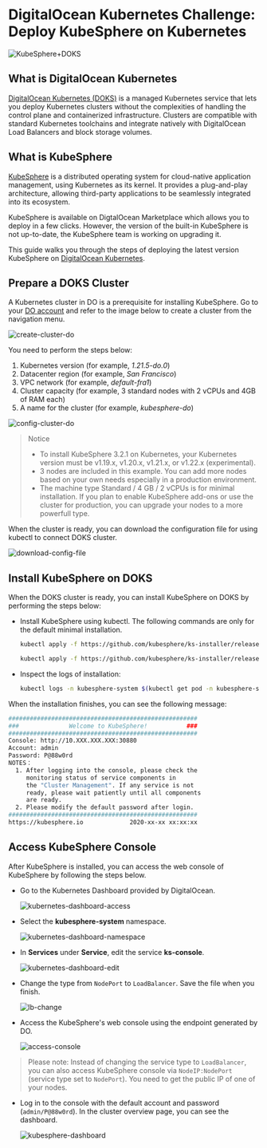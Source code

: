 # DigitalOcean Kubernetes Challenge: Deploy KubeSphere on Kubernetes 

![KubeSphere+DOKS](/images/KubeSphere-DOKS.png)

## What is DigitalOcean Kubernetes

[DigitalOcean Kubernetes (DOKS)](https://www.digitalocean.com/products/kubernetes/) is a managed Kubernetes service that lets you deploy Kubernetes clusters without the complexities of handling the control plane and containerized infrastructure. Clusters are compatible with standard Kubernetes toolchains and integrate natively with DigitalOcean Load Balancers and block storage volumes.

## What is KubeSphere

[KubeSphere](https://kubesphere.io/) is a distributed operating system for cloud-native application management, using Kubernetes as its kernel. It provides a plug-and-play architecture, allowing third-party applications to be seamlessly integrated into its ecosystem.

KubeSphere is available on DigtalOcean Marketplace which allows you to deploy in a few clicks. However, the version of the built-in KubeSphere is not up-to-date, the KubeSphere team is working on upgrading it.

This guide walks you through the steps of deploying the latest version KubeSphere on [DigitalOcean Kubernetes](https://www.digitalocean.com/products/kubernetes/).

## Prepare a DOKS Cluster

A Kubernetes cluster in DO is a prerequisite for installing KubeSphere. Go to your [DO account](https://cloud.digitalocean.com/) and refer to the image below to create a cluster from the navigation menu.

![create-cluster-do](/images/create-cluster-do.jpg)

You need to perform the steps below:

1. Kubernetes version (for example, *1.21.5-do.0*)
2. Datacenter region (for example, *San Francisco*)
3. VPC network (for example, *default-fra1*)
4. Cluster capacity (for example, 3 standard nodes with 2 vCPUs and 4GB of RAM each)
5. A name for the cluster (for example, *kubesphere-do*)

![config-cluster-do](/images/config-cluster-do.jpg)


> Notice
> - To install KubeSphere 3.2.1 on Kubernetes, your Kubernetes version must be v1.19.x, v1.20.x, v1.21.x, or v1.22.x (experimental).
> - 3 nodes are included in this example. You can add more nodes based on your own needs especially in a production environment.
> - The machine type Standard / 4 GB / 2 vCPUs is for minimal installation. If you plan to enable KubeSphere add-ons or use the cluster for production, you can upgrade your nodes to a more powerfull type.

When the cluster is ready, you can download the configuration file for using kubectl to connect DOKS cluster.

![download-config-file](/images/download-config-file.jpg)

## Install KubeSphere on DOKS

When the DOKS cluster is ready, you can install KubeSphere on DOKS by performing the steps below:

- Install KubeSphere using kubectl. The following commands are only for the default minimal installation.

  ```bash
  kubectl apply -f https://github.com/kubesphere/ks-installer/releases/download/v3.2.1/kubesphere-installer.yaml
  
  kubectl apply -f https://github.com/kubesphere/ks-installer/releases/download/v3.2.1/cluster-configuration.yaml
  ```

- Inspect the logs of installation:

  ```bash
  kubectl logs -n kubesphere-system $(kubectl get pod -n kubesphere-system -l app=ks-install -o jsonpath='{.items[0].metadata.name}') -f
  ```

When the installation finishes, you can see the following message:

```bash
#####################################################
###              Welcome to KubeSphere!           ###
#####################################################
Console: http://10.XXX.XXX.XXX:30880
Account: admin
Password: P@88w0rd
NOTES：
  1. After logging into the console, please check the
     monitoring status of service components in
     the "Cluster Management". If any service is not
     ready, please wait patiently until all components
     are ready.
  2. Please modify the default password after login.
#####################################################
https://kubesphere.io             2020-xx-xx xx:xx:xx
```

## Access KubeSphere Console

After KubeSphere is installed, you can access the web console of KubeSphere by following the steps below.

- Go to the Kubernetes Dashboard provided by DigitalOcean.

  ![kubernetes-dashboard-access](/images/kubernetes-dashboard-access.png)

- Select the **kubesphere-system** namespace.

  ![kubernetes-dashboard-namespace](/images/kubernetes-dashboard-namespace.png)

- In **Services** under **Service**, edit the service **ks-console**.

  ![kubernetes-dashboard-edit](/images/kubernetes-dashboard-edit.png)

- Change the type from `NodePort` to `LoadBalancer`. Save the file when you finish.

  ![lb-change](/images/lb-change.png)

- Access the KubeSphere's web console using the endpoint generated by DO.

  ![access-console](/images/access-console.png)

 > Please note: Instead of changing the service type to `LoadBalancer`, you can also access KubeSphere console via `NodeIP:NodePort` (service type set to `NodePort`). You need to get the public IP of one of your nodes.


- Log in to the console with the default account and password (`admin/P@88w0rd`). In the cluster overview page, you can see the dashboard.

  ![kubesphere-dashboard](/images/kubesphere-dashboard.jpg)
